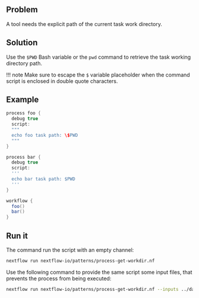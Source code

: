 ## Problem 

A tool needs the explicit path of the current task work directory.

## Solution 

Use the `$PWD` Bash variable or the `pwd` command to retrieve the task working directory path.

!!! note
    Make sure to escape the `$` variable placeholder when the command script is enclosed in double quote characters.

## Example 

```groovy
process foo {
  debug true
  script:
  """
  echo foo task path: \$PWD
  """ 
}

process bar {
  debug true
  script:
  '''
  echo bar task path: $PWD
  ''' 
}

workflow {
  foo()
  bar()
}
```

## Run it 

The command run the script with an empty channel: 

```bash
nextflow run nextflow-io/patterns/process-get-workdir.nf
```

Use the following command to provide the same script
some input files, that prevents the process from being executed: 

```bash
nextflow run nextflow-io/patterns/process-get-workdir.nf --inputs ../data/prots/\*
```
